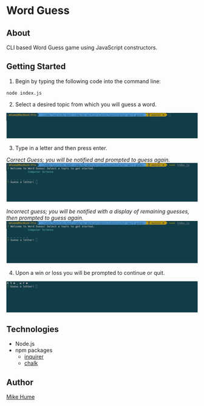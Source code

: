 # Word Guess

## About

CLI based Word Guess game using JavaScript constructors.

## Getting Started

1. Begin by typing the following code into the command line:
```
node index.js
```

2. Select a desired topic from which you will guess a word.

![](gifs/topic.gif)

3. Type in a letter and then press enter.

*Correct Guess; you will be notified and prompted to guess again.*
![](gifs/correct.gif)

*Incorrect guess; you will be notified with a display of remaining guesses, then prompted to guess again.*
![](gifs/incorrect.gif)


4. Upon a win or loss you will be prompted to continue or quit.

![](gifs/win.gif)

## Technologies

*   Node.js
*   npm packages
    * [inquirer](https://www.npmjs.com/package/inquirer)
    * [chalk](https://www.npmjs.com/package/chalk)


## Author

[Mike Hume](https://mahume.github.io)
